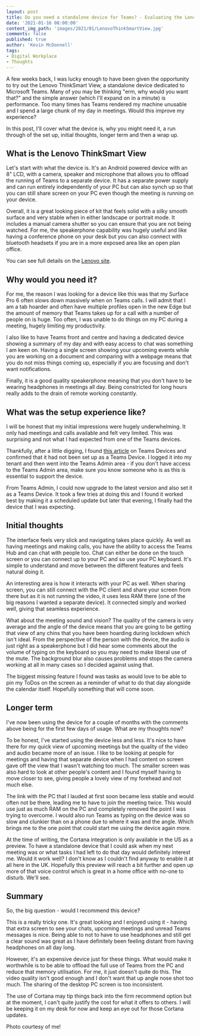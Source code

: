 ```yaml
---
layout: post
title: Do you need a standalone device for Teams? - Evaluating the Lenovo ThinkSmart View
date: '2021-01-16 08:00:00'
content_img_path: 'images/2021/01/LenovoThinkSmartView.jpg'
comments: false
published: true
author: 'Kevin McDonnell'
tags:
- Digital Workplace
- Thoughts
---
```


A few weeks back, I was lucky enough to have been given the opportunity to try out the Lenovo ThinkSmart View, a standalone device dedicated to Microsoft Teams. Many of you may be thinking "erm, why would you want that?" and the simple answer (which I'll expand on in a minute) is performance. Too many times has Teams rendered my machine unusable and I spend a large chunk of my day in meetings. Would this improve my experience?

In this post, I'll cover what the device is, why you might need it, a run through of the set up, initial thoughts, longer term and then a wrap up.

## What is the Lenovo ThinkSmart View

Let's start with what the device is. It's an Android powered device with an 8" LCD, with a camera, speaker and microphone that allows you to offload the running of Teams to a separate device. It has a separate power supply and can run entirely independently of your PC but can also synch up so that you can still share screen on your PC even though the meeting is running on your device.

Overall, it is a great looking piece of kit that feels solid with a silky smooth surface and very stable when in either landscape or portrait mode. It includes a manual camera shutter so you can ensure that you are not being watched. For me, the speakerphone capability was hugely useful and like having a conference phone on your desk but you can also connect with bluetooth headsets if you are in a more exposed area like an open plan office.

You can see full details on the [Lenovo site](https://www.lenovo.com/gb/en/smart-devices/smart-office/thinksmart/Lenovo-CD-18781/p/ZZISZSCCD03).

## Why would you need it?

For me, the reason I was looking for a device like this was that my Surface Pro 6 often slows down massively when on Teams calls. I will admit that I am a tab hoarder and often have multiple profiles open in the new Edge but the amount of memory that Teams takes up for a call with a number of people on is huge. Too often, I was unable to do things on my PC during a meeting, hugely limiting my productivity.

I also like to have Teams front and centre and having a dedicated device showing a summary of my day and with easy access to chat was something I am keen on. Having a single screen showing your upcoming events while you are working on a document and comparing with a webpage means that you do not miss things coming up, especially if you are focusing and don't want notifications.

Finally, it is a good quality speakerphone meaning that you don't have to be wearing headphones in meetings all day. Being constricted for long hours really adds to the drain of remote working constantly.

## What was the setup experience like?

I will be honest that my initial impressions were hugely underwhelming. It only had meetings and calls available and felt very limited. This was surprising and not what I had expected from one of the Teams devices.

Thankfully, after a little digging, I found [this article](https://techcommunity.microsoft.com/t5/microsoft-teams-blog/introducing-microsoft-teams-displays/ba-p/1505437) on Teams Devices and confirmed that it had not been set up as a Teams Device. I logged it into my tenant and then went into the Teams Admin area - if you don't have access to the Teams Admin area, make sure you know someone who is as this is essential to support the device.

From Teams Admin, I could now upgrade to the latest version and also set it as a Teams Device. It took a few tries at doing this and I found it worked best by making it a scheduled update but later that evening, I finally had the device that I was expecting.

## Initial thoughts

The interface feels very slick and navigating takes place quickly. As well as having meetings and making calls, you have the ability to access the Teams Hub and can chat with people too. Chat can either be done on the touch screen or you can connect up to your PC and so use your PC keyboard. It's simple to understand and move between the different features and feels natural doing it.

An interesting area is how it interacts with your PC as well. When sharing screen, you can still connect with the PC client and share your screen from there but as it is not running the video, it uses less RAM there (one of the big reasons I wanted a separate device). It connected simply and worked well, giving that seamless experience.

What about the meeting sound and vision? The quality of the camera is very average and the angle of the device means that you are going to be getting that view of any chins that you have been hoarding during lockdown which isn't ideal. From the perspective of the person with the device, the audio is just right as a speakerphone but I did hear some comments about the volume of typing on the keyboard so you may need to make liberal use of the mute. The background blur also causes problems and stops the camera working at all in many cases so I decided against using that.

The biggest missing feature I found was tasks as would love to be able to pin my ToDos on the screen as a reminder of what to do that day alongside the calendar itself. Hopefully something that will come soon.

## Longer term

I've now been using the device for a couple of months with the comments above being for the first few days of usage. What are my thoughts now?

To be honest, I've started using the device less and less. It's nice to have there for my quick view of upcoming meetings but the quality of the video and audio became more of an issue. I like to be looking at people for meetings and having that separate device when I had content on screen gave off the view that I wasn't watching too much. The smaller screen was also hard to look at other people's content and I found myself having to move closer to see, giving people a lovely view of my forehead and not much else.

The link with the PC that I lauded at first soon became less stable and would often not be there, leading me to have to join the meeting twice. This would use just as much RAM on the PC and completely removed the point I was trying to overcome. I would also run Teams as typing on the device was so slow and clunkier than on a phone due to where it was and the angle. Which brings me to the one point that could start me using the device again more.

At the time of writing, the Cortana integration is only available in the US as a preview. To have a standalone device that I could ask when my next meeting was or what tasks I had left to do that day would definitely interest me. Would it work well? I don't know as I couldn't find anyway to enable it at all here in the UK. Hopefully this preview will reach a bit further and open up more of that voice control which is great in a home office with no-one to disturb. We'll see.

## Summary

So, the big question - would I recommend this device?

This is a really tricky one. It's great looking and I enjoyed using it - having that extra screen to see your chats, upcoming meetings and unread Teams messages is nice. Being able to not to have to use headphones and still get a clear sound was great as I have definitely been feeling distant from having headphones on all day long.

However, it's an expensive device just for these things. What would make it worthwhile is to be able to offload the full use of Teams from the PC and reduce that memory utilisation. For me, it just doesn't quite do this. The video quality isn't good enough and I don't want that up angle nose shot too much. The sharing of the desktop PC screen is too inconsistent.

The use of Cortana may tip things back into the firm recommend option but at the moment, I can't quite justify the cost for what it offers to others. I will be keeping it on my desk for now and keep an eye out for those Cortana updates.




Photo courtesy of me!
